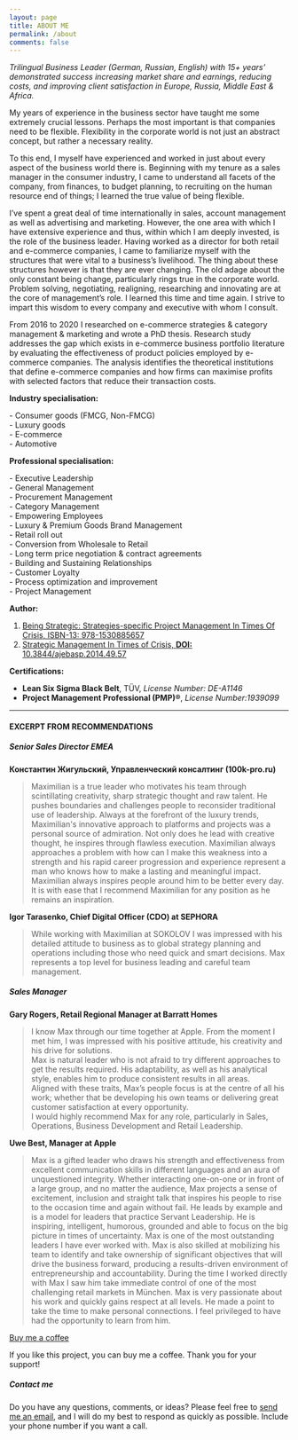 ```yaml
---
layout: page
title: ABOUT ME
permalink: /about
comments: false
---
```


<div class="row justify-content-between">
<div class="col-md-8 pr-5">

<p><em>Trilingual Business Leader (German, Russian, English) with 15+ years’ demonstrated success increasing market share and earnings, reducing costs, and improving client satisfaction in Europe, Russia, Middle East &amp; Africa.</em></p>

<p>My years of experience in the business sector have taught me some extremely crucial lessons. Perhaps the most important is that companies need to be flexible. Flexibility in the corporate world is not just an abstract concept, but rather a necessary reality.</p>

<p>To this end, I myself have experienced and worked in just about every aspect of the business world there is. Beginning with my tenure as a sales manager in the consumer industry, I came to understand all facets of the company, from finances, to budget planning, to recruiting on the human resource end of things; I learned the true value of being flexible.</p>

<p>I’ve spent a great deal of time internationally in sales, account management as well as advertising and marketing. However, the one area with which I have extensive experience and thus, within which I am deeply invested, is the role of the business leader. Having worked as a director for both retail and e-commerce companies, I came to familiarize myself with the structures that were vital to a business’s livelihood. The thing about these structures however is that they are ever changing. The old adage about the only constant being change, particularly rings true in the corporate world. Problem solving, negotiating, realigning, researching and innovating are at the core of management’s role. I learned this time and time again. I strive to impart this wisdom to every company and executive with whom I consult.</p>

<p>
From 2016 to 2020 I researched on e-commerce strategies & category management & marketing and wrote a PhD thesis. Research study addresses the gap which exists in e-commerce business portfolio literature by evaluating the effectiveness of product policies employed by e-commerce companies. The analysis identifies the theoretical institutions that define e-commerce companies and how firms can maximise profits with selected factors that reduce their transaction costs. 
</p>

<p><strong>Industry specialisation:</strong></p>
<p>- Consumer goods (FMCG, Non-FMCG)<br/>- Luxury goods<br/>- E-commerce<br/>- Automotive</p>

<p><strong>Professional specialisation:</strong></p>
<p>- Executive Leadership<br />
- General Management<br />
- Procurement Management<br />
- Category Management<br />
- Empowering Employees<br />
- Luxury &amp; Premium Goods Brand Management<br />
- Retail roll out<br />
- Conversion from Wholesale to Retail<br />
- Long term price negotiation &amp; contract agreements<br />
- Building and Sustaining Relationships<br />
- Customer Loyalty<br />
- Process optimization and improvement<br />
- Project Management</p>

<p><strong>Author:</strong></p>
<ol>
<li><a href="{{ site.baseurl }}/book/">Being Strategic: Strategies-specific Project Management In Times Of Crisis, ISBN-13: 978-1530885657 </a></li>
<li><a href="http://thescipub.com/pdf/10.3844/ajebasp.2014.49.57">Strategic Management In Times of Crisis, <strong>DOI: </strong>10.3844/ajebasp.2014.49.57</a></li>
</ol>

<p><strong>Certifications:</strong></p>
<ul>
<li><strong>Lean Six Sigma Black Belt</strong>,  TÜV, <em>License Number: DE-A1146</em></li>
<li><strong>Project Management Professional (PMP)®</strong>, <em>License Number:1939099</em></li>
</ul>

<hr>

<h4 class="title">EXCERPT FROM RECOMMENDATIONS</h4>

<h5>Senior Sales Director EMEA</h5>

<p><strong>Константин Жигульский, Управленческий консалтинг (100k-pro.ru)</strong></p>
<blockquote>Maximilian is a true leader who motivates his team through scintillating creativity, sharp strategic thought and raw talent. He pushes boundaries and challenges people to reconsider traditional use of leadership. Always at the forefront of the luxury trends, Maximilian's innovative approach to platforms and projects was a personal source of admiration. Not only does he lead with creative thought, he inspires through flawless execution.
Maximilian always approaches a problem with how can I make this weakness into a strength and his rapid career progression and experience represent a man who knows how to make a lasting and meaningful impact. Maximilian always inspires people around him to be better every day.
It is with ease that I recommend Maximilian for any position as he remains an inspiration.
</blockquote> 

<p><strong>Igor Tarasenko, Chief Digital Officer (CDO) at SEPHORA</strong></p>
<blockquote>
While working with Maximilian at SOKOLOV I was impressed with his detailed attitude to business as to global strategy planning and operations including those who need quick and smart decisions. Max represents a top level for business leading and careful team management.
</blockquote> 

<h5>Sales Manager</h5>

<p><strong>Gary Rogers, Retail Regional Manager at Barratt Homes</strong></p>
<blockquote>
I know Max through our time together at Apple. From the moment I met him, I was impressed with his positive attitude, his creativity and his drive for solutions.<br />Max is natural leader who is not afraid to try different approaches to get the results required. His adaptability, as well as his analytical style, enables him to produce consistent results in all areas.<br />Aligned with these traits, Max’s people focus is at the centre of all his work; whether that be developing his own teams or delivering great customer satisfaction at every opportunity.<br />I would highly recommend Max for any role, particularly in Sales, Operations, Business Development and Retail Leadership.
</blockquote> 

<p><strong>Uwe Best, Manager at Apple</strong></p>
<blockquote>
Max is a gifted leader who draws his strength and effectiveness from excellent communication skills in different languages and an aura of unquestioned integrity. Whether interacting one-on-one or in front of a large group, and no matter the audience, Max projects a sense of excitement, inclusion and straight talk that inspires his people to rise to the occasion time and again without fail. He leads by example and is a model for leaders that practice Servant Leadership. He is inspiring, intelligent, humorous, grounded and able to focus on the big picture in times of uncertainty. Max is one of the most outstanding leaders I have ever worked with. Max is also skilled at mobilizing his team to identify and take ownership of significant objectives that will drive the business forward, producing a results-driven environment of entrepreneurship and accountability. During the time I worked directly with Max I saw him take immediate control of one of the most challenging retail markets in München. Max is very passionate about his work and quickly gains respect at all levels. He made a point to take the time to make personal connections. I feel privileged to have had the opportunity to learn from him.
</blockquote> 

</div>

<div class="col-md-4">

<div class="sticky-top sticky-top-80">
<a class="btn btn-danger btn-sm rounded trackdonate" target="_blank" href="https://www.paypal.com/cgi-bin/webscr?cmd=_s-xclick&hosted_button_id=3X9DQD5RDUTUN&source=url"><span class="fa fa-coffee"></span> Buy me a coffee</a>

<p>If you like this project, you can buy me a coffee. Thank you for your support!</p>


<p></p>
<p></p>
<h5>Contact me</h5>
<p>Do you have any questions, comments, or ideas? Please feel free to <a href="#" onclick="d='mgroh.eu'; u='contact'; prompt('Copy address to clipboard',u+'@'+d); return false" title="Click here to send me email"> send me an email</a>, and I will do my best to respond as quickly as possible. Include your phone number if you want a call.</p>

</div>
</div>
</div>
